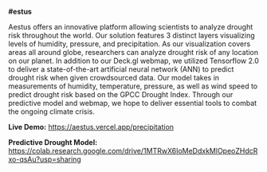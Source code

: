 **#estus**

Aestus offers an innovative platform allowing scientists to analyze drought risk throughout the world. Our solution features 3 distinct layers visualizing levels of humidity, pressure, and precipitation. As our visualization covers areas all around globe, researchers can analyze drought risk of any location on our planet. In addition to our Deck.gl webmap, we utilized Tensorflow 2.0 to deliver a state-of-the-art artificial neural network (ANN) to predict drought risk when given crowdsourced data. Our model takes in measurements of humidity, temperature, pressure, as well as wind speed to predict drought risk based on the GPCC Drought Index. Through our predictive model and webmap, we hope to deliver essential tools to combat the ongoing climate crisis.

**Live Demo:** https://aestus.vercel.app/precipitation

**Predictive Drought Model:** https://colab.research.google.com/drive/1MTRwX6IoMeDdxkMlOpeoZHdcRxo-qsAu?usp=sharing
